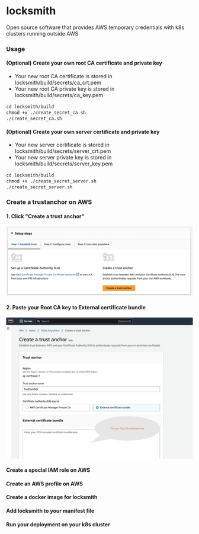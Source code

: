 # locksmith
Open source software that provides AWS temporary credentials with k8s clusters running outside AWS

### Usage

#### (Optional) Create your own root CA certificate and private key
- Your new root CA certificate is stored in locksmith/build/secrets/ca_crt.pem
- Your new root CA private key is stored in locksmith/build/secrets/ca_key.pem

```
cd locksmith/build
chmod +x ./create_secret_ca.sh
./create_secret_ca.sh
```
#### (Optional) Create your own server certificate and private key
- Your new server certificate is stored in locksmith/build/secrets/server_crt.pem
- Your new server private key is stored in locksmith/build/secrets/server_key.pem

```
cd locksmith/build
chmod +x ./create_secret_server.sh
./create_secret_server.sh
```

### Create a trustanchor on AWS

#### 1. Click "Create a trust anchor"
![trust-anchor](/images/trust-anchor.png)

#### 2. Paste your Root CA key to External certificate bundle
![create-trust-anchor](/images/create-trust-anchor.png)


#### Create a special IAM role on AWS


#### Create an AWS profile on AWS

#### Create a docker image for locksmith

#### Add locksmith to your manifest file

#### Run your deployment on your k8s cluster
